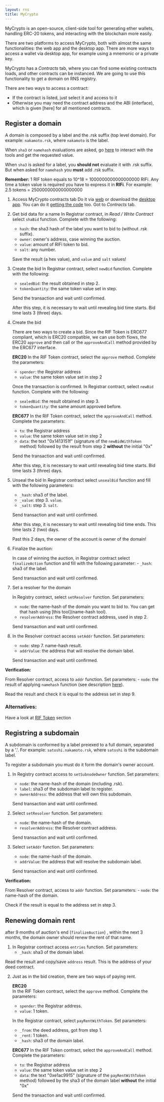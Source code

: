 ```yaml
---
layout: rns
title: MyCrypto
---
```


MyCrypto is an open-source, client-side tool for generating ether wallets, handling ERC-20 tokens, and interacting with the blockchain more easily. 

There are two platforms to access MyCrypto, both with almost the same functionalities: the web app and the desktop app. There are more ways to access a wallet via desktop app, for example using a mnemonic or a private key.

MyCrypto has a _Contracts_ tab, where you can find some existing contracts loads, and other contracts can be instanced. We are going to use this functionality to get a domain on RNS registry.

There are two ways to access a contract:
- If the contract is listed, just select it and access to it
- Otherwise you may need the contract address and the ABI (interface), which is given [here] for all mentioned contracts.

## Register a domain

A domain is composed by a label and the .rsk suffix (top level domain). For example: `nakamoto.rsk`, where `nakamoto` is the label.

When `sha3` or `namehash` evaluations are asked, go [here]() to interact with the tools and get the requested value. 

When `sha3` is asked for a label, you **should not** evaluate it with .rsk suffix. But when asked for `namehash` you **must** add .rsk suffix.

**Remember:** 1 RIF token equals to 10^18 = 1000000000000000000 RIFi. Any time a token value is required you have to express it in **RIFi**. For example: 2.5 tokens = 2500000000000000000

1. Access MyCrypto contracts tab
    Do it via [web](https://mycrypto.com) or download the [desktop app](https://downloads.mycrypto.com). You can do it [getting the code](https://github.com/MyCryptoHQ/MyCrypto) too.
    Got to _Contracts_ tab.

2. Get bid data for a name
    In Registrar contract, in _Read / Write Contract_ select `shaBid` function. Complete with the following:
    - `hash`: the sha3 hash of the label you want to bid to (without .rsk suffix). 
    - `owner`: owner's address, case winning the auction. 
    - `value`: amount of RIFi token to bid.
    - `salt`: any number.

    Save the result (a hex value), and `value` and `salt` values!

3. Create the bid
    In Registrar contract, select `newBid` function. Complete with the following:
    - `sealedBid`: the result obtained in step 2.
    - `tokenQuantity`: the same token value set in step.

    Send the transaction and wait until confirmed.

    After this step, it is necessary to wait until revealing bid time starts. Bid time lasts 3 (three) days.

4. Create the bid

    There are two ways to create a bid. Since the RIF Token is ERC677 compliant, which is ERC20 compatible, we can use both flows, the ERC20 `approve` and then call or the `approveAndCall` method provided by the ERC677 interface.  

    **ERC20**
    In the RIF Token contract, select the `approve` method. Complete the parameters:
    - `spender`: the Registrar address
    - `value`: the same token value set in step 2

    Once the transaction is confirmed. In Registrar contract, select `newBid` function. Complete with the following:
    - `sealedBid`: the result obtained in step 3.
    - `tokenQuantity`: the same amount approved before.

    **ERC677**
    In the RIF Token contract, select the `approveAndCall` method. Complete the parameters:
    - `to`: the Registrar address
    - `value`: the same token value set in step 2
    - `data`: the text "0x1413151f" (signature of the `newBidWithToken` method) followed by the result from step 2 **without** the initial "0x"

    Send the transaction and wait until confirmed.

    After this step, it is necessary to wait until revealing bid time starts. Bid time lasts 3 (three) days.

5. Unseal the bid
    In Registrar contract select `unsealBid` function and fill with the following parameters:
    - `_hash`: sha3 of the label.
    - `_value`: step 3. `value`.
    - `_salt`: step 3. `salt`.
    
    Send transaction and wait until confirmed.

    After this step, it is necessary to wait until revealing bid time ends. This time lasts 2 (two) days.

    Past this 2 days, the owner of the account is owner of the domain!

6. Finalize the auction:

    In case of winning the auction, in Registrar contract  select `finalizeAction` function and fill with the following parameter:
        - `_hash`: sha3 of the label.

    Send transaction and wait until confirmed.

7. Set a resolver for the domain

    In Registry contract, select `setResolver` function. Set parameters:
    - `node`: the name-hash of the domain you want to bid to. You can get that hash using [this tool](name-hash tool).
    - `resolverAddress`: the Resolver contract address, used in step 2.
    
    Send transaction and wait until confirmed.

8. In the Resolver contract access `setAddr` function. Set parameters:

    - `node`: step 7. name-hash result.
    - `addrValue`: the address that will resolve the domain label.

    Send transaction and wait until confirmed.
    

**Verification:**

From Resolver contract, access to `addr` function. Set parameters:
    - `node`: the result of applying `namehash` function (see description [here](/Operation/Resolve-a-name/#namehash)).

Read the result and check it is equal to the address set in step 9.

### Alternatives:

Have a look at [RIF Token](/RIF-Token) section

## Registring a subdomain

A subdomain is conformed by a label preiexed to a full domain, separated by a '.'. For example: `satoshi.nakamoto.rsk`, where `satoshi` is the subdomain label.

To register a subdomain you must do it form the domain's owner account.

1. In Registry contract access to `setSubnodeOwner` function. Set parameters:
    - `node`: the name-hash of the domain (including .rsk).
    - `label`: sha3 of the subdomain label to register.
    - `ownerAddress`: the address that will own this subdomain.

    Send transaction and wait until confirmed.

2. Select `setResolver` function. Set parameters:
    - `node`: the name-hash of the domain.
    - `resolverAddress`: the Resolver contract address.

    Send transaction and wait until confirmed.

3. Select `setAddr` function. Set parameters:
    - `node`: the name-hash of the domain.
    - `addrValue`: the address that will resolve the subdomain label.

    Send transaction and wait until confirmed.
    
**Verification:**

From Resolver contract, access to `addr` function. Set parameters:
    - `node`: the name-hash of the domain.

Check if the result is equal to the address set in step 3.

   
## Renewing domain rent

after 9 months of auction's end (`finalizeAuction`) , within the next 3 months, the domain owner should renew the rent of that name.

1. In Registrar contract access `entries` function. Set parameters:
    - `_hash`: sha3 of the domain label.

Read the result and copy/save `address` result. This is the address of your deed contract.
    
2. Just as in the bid creation, there are two ways of paying rent.

    **ERC20**    
    In the RIF Token contract, select the `approve` method. Complete the parameters:
    - `spender`: the Registrar address.
    - `value`: 1 token.

    In the Registrar contract, select `payRentWithToken`. Set parameters:
    - `_from`: the deed address, got from step 1.
    - `_rent`: 1 token.
    - `_hash`: sha3 of the domain label.

    **ERC677**
    In the RIF Token contract, select the `approveAndCall` method. Complete the parameters:
    - `to`: the Registrar address
    - `value`: the same token value set in step 2
    - `data`: the text "0xe1ac9915" (signature of the `payRentWithToken` method) followed by the sha3 of the domain label **without** the initial "0x"

    Send the transaction and wait until confirmed.
